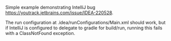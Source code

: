 Simple example demonstrating IntelliJ bug https://youtrack.jetbrains.com/issue/IDEA-220528.

The run configuration at .idea/runConfigurations/Main.xml should work, but if IntelliJ is configured to delegate to gradle for build/run, running this fails with a ClassNotFound exception.

